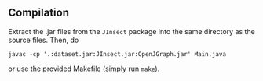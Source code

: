 ## Compilation
Extract the .jar files from the `JInsect` package into the same directory as the
source files. Then, do

```
javac -cp '.:dataset.jar:JInsect.jar:OpenJGraph.jar' Main.java
```

or use the provided Makefile (simply run `make`).



